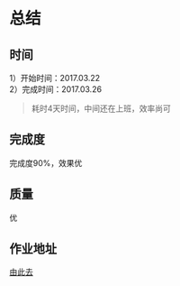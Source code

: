 # 总结

## 时间
1）开始时间：2017.03.22   
2）完成时间：2017.03.26   
> 耗时4天时间，中间还在上班，效率尚可

## 完成度
完成度90%，效果优

## 质量
优

## 作业地址
[由此去](https://chinesejason233.github.io/test/maifei2.html)